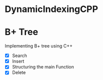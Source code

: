 # DynamicIndexingCPP
# B+ Tree
Implementing B+ tree using C++
- [x] Search 
- [X] Insert
- [X] Structuring the main Function
- [X] Delete
